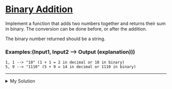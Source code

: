 # [Binary Addition](https://www.codewars.com/kata/551f37452ff852b7bd000139)

Implement a function that adds two numbers together and returns their sum in binary. The conversion can be done before, or after the addition.

The binary number returned should be a string.

### Examples:(Input1, Input2 --> Output (explanation)))

```
1, 1 --> "10" (1 + 1 = 2 in decimal or 10 in binary)
5, 9 --> "1110" (5 + 9 = 14 in decimal or 1110 in binary)
```

---

<details><summary>My Solution</summary>

```js
function addBinary(a, b) {
  return (a + b).toString(2)
}
```

</details>
